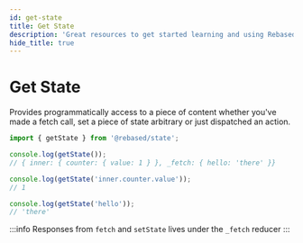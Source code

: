 ```yaml
---
id: get-state
title: Get State
description: 'Great resources to get started learning and using Rebased with Redux State'
hide_title: true
---
```


# Get State

Provides programmatically access to a piece of content whether you've made a fetch call, set a piece of state arbitrary or just dispatched an action.

```ts
import { getState } from '@rebased/state';

console.log(getState());
// { inner: { counter: { value: 1 } }, _fetch: { hello: 'there' }}

console.log(getState('inner.counter.value'));
// 1

console.log(getState('hello'));
// 'there'
```

:::info
Responses from `fetch` and `setState` lives under the `_fetch` reducer
:::
